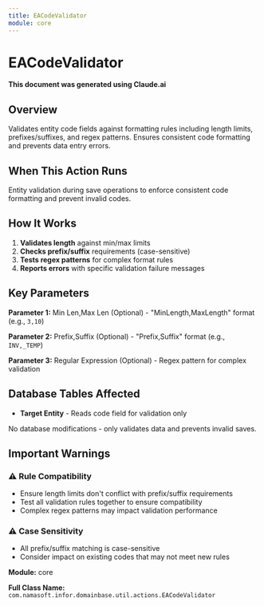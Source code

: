 ```yaml
---
title: EACodeValidator
module: core
---
```



<div class='entity-flows'>

# EACodeValidator

**This document was generated using Claude.ai**

## Overview

Validates entity code fields against formatting rules including length limits, prefixes/suffixes, and regex patterns. Ensures consistent code formatting and prevents data entry errors.

## When This Action Runs

Entity validation during save operations to enforce consistent code formatting and prevent invalid codes.

## How It Works

1. **Validates length** against min/max limits
2. **Checks prefix/suffix** requirements (case-sensitive)
3. **Tests regex patterns** for complex format rules
4. **Reports errors** with specific validation failure messages

## Key Parameters

**Parameter 1:** Min Len,Max Len (Optional) - "MinLength,MaxLength" format (e.g., `3,10`)

**Parameter 2:** Prefix,Suffix (Optional) - "Prefix,Suffix" format (e.g., `INV,_TEMP`) 

**Parameter 3:** Regular Expression (Optional) - Regex pattern for complex validation


## Database Tables Affected

- **Target Entity** - Reads code field for validation only

No database modifications - only validates data and prevents invalid saves.

## Important Warnings

### ⚠️ Rule Compatibility
- Ensure length limits don't conflict with prefix/suffix requirements
- Test all validation rules together to ensure compatibility
- Complex regex patterns may impact validation performance

### ⚠️ Case Sensitivity
- All prefix/suffix matching is case-sensitive
- Consider impact on existing codes that may not meet new rules

**Module:** core

**Full Class Name:** `com.namasoft.infor.domainbase.util.actions.EACodeValidator`

</div>

